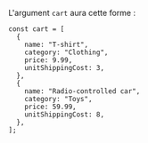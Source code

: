 L'argument `cart` aura cette forme :

```
const cart = [
  {
    name: "T-shirt",
    category: "Clothing",
    price: 9.99,
    unitShippingCost: 3,
  },
  {
    name: "Radio-controlled car",
    category: "Toys",
    price: 59.99,
    unitShippingCost: 8,
  },
];
```

